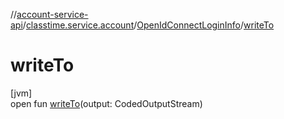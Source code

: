 //[account-service-api](../../../index.md)/[classtime.service.account](../index.md)/[OpenIdConnectLoginInfo](index.md)/[writeTo](write-to.md)

# writeTo

[jvm]\
open fun [writeTo](write-to.md)(output: CodedOutputStream)
